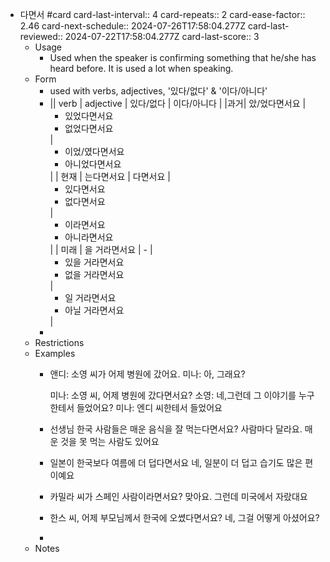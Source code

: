 - 다면서 #card
  card-last-interval:: 4
  card-repeats:: 2
  card-ease-factor:: 2.46
  card-next-schedule:: 2024-07-26T17:58:04.277Z
  card-last-reviewed:: 2024-07-22T17:58:04.277Z
  card-last-score:: 3
	- Usage
		- Used when the speaker is confirming something that he/she has heard before. It is used a lot when speaking.
	- Form
		- used with verbs, adjectives, '있다/없다' & '이다/아니다'
		- || verb | adjective | 있다/없다 | 이다/아니다 |
		  |과거| 았/었다면서요 | <ul><li>있었다면서요</li><li>없었다면서요</li></ul> | <ul><li>이었/였다면서요</li><li>아니었다면서요</li></ul> |
		  | 현재 | 는다면서요 | 다면서요 | <ul><li>있다면서요</li><li>없다면서요</li></ul> | <ul><li>이라면서요</li><li>아니라면서요</li></ul> |
		  | 미래 | 을 거라면서요 | - | <ul><li>있을 거라면서요</li><li>없을 거라면서요</li></ul> | <ul><li>일 거라면서요</li><li>아닐 거라면서요</li></ul> |
		-
	- Restrictions
	- Examples
		- 앤디: 소영 씨가 어제 병원에 갔어요.
		  미나: 아, 그래요?
		  
		  미나: 소영 씨, 어제 병원에 갔다면서요?
		  소영: 네,그런데 그 이야기를 누구한테서 들었어요?
		  미나: 엔디 씨한테서 들었어요
		- 선생님 한국 사람들은 매운 음식을 잘 먹는다면서요?
		  사람마다 달라요. 매운 것을 못 먹는 사람도 있어요
		- 일본이 한국보다 여름에 더 덥다면서요
		  네, 일분이 더 덥고 습기도 많은 편이예요
		- 카밀라 씨가 스페인 사람이라면서요?
		  맞아요. 그런데 미국에서 자랐대요
		- 한스 씨, 어제 부모님께서 한국에 오쎴다면서요?
		  네, 그걸 어떻게 아셨어요?
		-
	- Notes